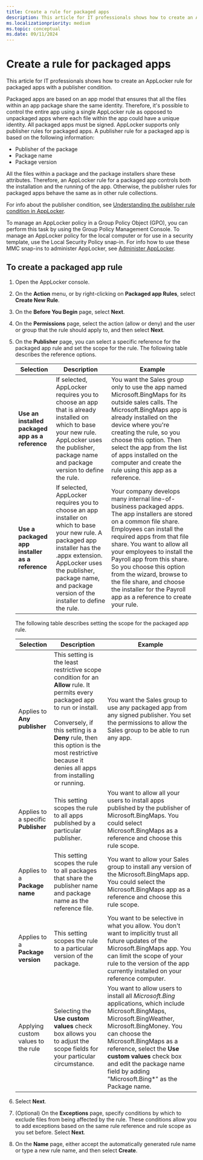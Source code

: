 ```yaml
---
title: Create a rule for packaged apps
description: This article for IT professionals shows how to create an AppLocker rule for packaged apps with a publisher condition.
ms.localizationpriority: medium
ms.topic: conceptual
ms.date: 09/11/2024
---
```


# Create a rule for packaged apps

This article for IT professionals shows how to create an AppLocker rule for packaged apps with a publisher condition.

Packaged apps are based on an app model that ensures that all the files within an app package share the same identity. Therefore, it's possible to control the entire app using a single AppLocker rule as opposed to unpackaged apps where each file within the app could have a unique identity. All packaged apps must be signed. AppLocker supports only publisher rules for packaged apps. A publisher rule for a packaged app is based on the following information:

- Publisher of the package
- Package name
- Package version

All the files within a package and the package installers share these attributes. Therefore, an AppLocker rule for a packaged app controls both the installation and the running of the app. Otherwise, the publisher rules for packaged apps behave the same as in other rule collections.

For info about the publisher condition, see [Understanding the publisher rule condition in AppLocker](understanding-the-publisher-rule-condition-in-applocker.md).

To manage an AppLocker policy in a Group Policy Object (GPO), you can perform this task by using the Group Policy Management Console. To manage an AppLocker policy for the local computer or for use in a security template, use the Local Security Policy snap-in. For info how to use these MMC snap-ins to administer AppLocker, see [Administer AppLocker](administer-applocker.md#using-the-mmc-snap-ins-to-administer-applocker).

## To create a packaged app rule

1. Open the AppLocker console.
2. On the **Action** menu, or by right-clicking on **Packaged app Rules**, select **Create New Rule**.
3. On the **Before You Begin** page, select **Next**.
4. On the **Permissions** page, select the action (allow or deny) and the user or group that the rule should apply to, and then select **Next**.
5. On the **Publisher** page, you can select a specific reference for the packaged app rule and set the scope for the rule. The following table describes the reference options.

    | Selection | Description | Example |
    | --- | --- | --- |
    | **Use an installed packaged app as a reference** | If selected, AppLocker requires you to choose an app that is already installed on which to base your new rule. AppLocker uses the publisher, package name and package version to define the rule. | You want the Sales group only to use the app named Microsoft.BingMaps for its outside sales calls. The Microsoft.BingMaps app is already installed on the device where you're creating the rule, so you choose this option. Then select the app from the list of apps installed on the computer and create the rule using this app as a reference. |
    | **Use a packaged app installer as a reference** | If selected, AppLocker requires you to choose an app installer on which to base your new rule. A packaged app installer has the .appx extension. AppLocker uses the publisher, package name, and package version of the installer to define the rule.|Your company develops many internal line-of-business packaged apps. The app installers are stored on a common file share. Employees can install the required apps from that file share. You want to allow all your employees to install the Payroll app from this share. So you choose this option from the wizard, browse to the file share, and choose the installer for the Payroll app as a reference to create your rule. |

    The following table describes setting the scope for the packaged app rule.

    | Selection | Description | Example |
    | --- | --- | --- |
    | Applies to **Any publisher** | This setting is the least restrictive scope condition for an **Allow** rule. It permits every packaged app to run or install. <br/><br/>Conversely, if this setting is a **Deny** rule, then this option is the most restrictive because it denies all apps from installing or running. | You want the Sales group to use any packaged app from any signed publisher. You set the permissions to allow the Sales group to be able to run any app. |
    | Applies to a specific **Publisher** | This setting scopes the rule to all apps published by a particular publisher. | You want to allow all your users to install apps published by the publisher of Microsoft.BingMaps. You could select Microsoft.BingMaps as a reference and choose this rule scope. |
    | Applies to a **Package name** | This setting scopes the rule to all packages that share the publisher name and package name as the reference file. | You want to allow your Sales group to install any version of the Microsoft.BingMaps app. You could select the Microsoft.BingMaps app as a reference and choose this rule scope. |
    | Applies to a **Package version** | This setting scopes the rule to a particular version of the package. | You want to be selective in what you allow. You don't want to implicitly trust all future updates of the Microsoft.BingMaps app. You can limit the scope of your rule to the version of the app currently installed on your reference computer. |
    | Applying custom values to the rule | Selecting the **Use custom values** check box allows you to adjust the scope fields for your particular circumstance. | You want to allow users to install all *Microsoft.Bing* applications, which include Microsoft.BingMaps, Microsoft.BingWeather, Microsoft.BingMoney. You can choose the Microsoft.BingMaps as a reference, select the **Use custom values** check box and edit the package name field by adding "Microsoft.Bing*" as the Package name. |

6. Select **Next**.
7. (Optional) On the **Exceptions** page, specify conditions by which to exclude files from being affected by the rule. These conditions allow you to add exceptions based on the same rule reference and rule scope as you set before. Select **Next**.
8. On the **Name** page, either accept the automatically generated rule name or type a new rule name, and then select **Create**.
